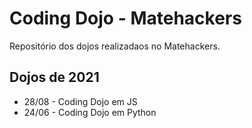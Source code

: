 # Coding Dojo - Matehackers
 Repositório dos dojos realizadaos no Matehackers. 

 ## Dojos de 2021
- 28/08 - Coding Dojo em JS
 - 24/06 - Coding Dojo em Python

